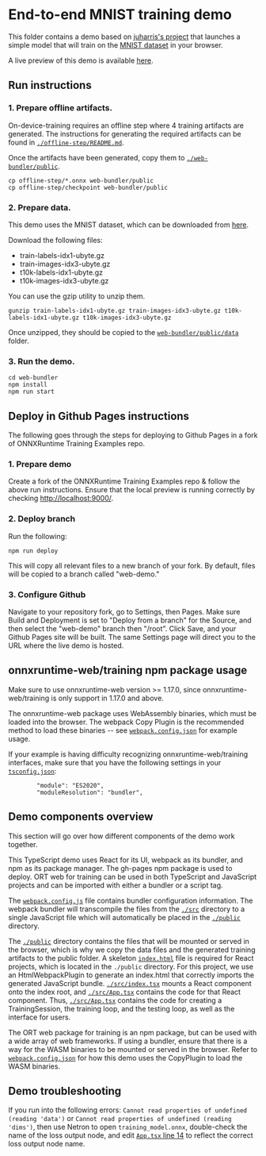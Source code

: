 # End-to-end MNIST training demo

This folder contains a demo based on [juharris's project](https://juharris.github.io/train-pytorch-in-js/) that launches a simple model that will train on the [MNIST dataset](http://yann.lecun.com/exdb/mnist/) in your browser.

A live preview of this demo is available [here](https://carzh.github.io/onnxruntime-training-examples/).

## Run instructions
### 1. Prepare offline artifacts.
On-device-training requires an offline step where 4 training artifacts are generated. The instructions for generating the required artifacts can be found in [`./offline-step/README.md`](offline-step/README.md). 

Once the artifacts have been generated, copy them to [`./web-bundler/public`](web-bundler/public).
```
cp offline-step/*.onnx web-bundler/public
cp offline-step/checkpoint web-bundler/public
```

### 2. Prepare data.
This demo uses the MNIST dataset, which can be downloaded from [here](http://yann.lecun.com/exdb/mnist/). 

Download the following files:
* train-labels-idx1-ubyte.gz
* train-images-idx3-ubyte.gz
* t10k-labels-idx1-ubyte.gz
* t10k-images-idx3-ubyte.gz

You can use the gzip utility to unzip them.
```
gunzip train-labels-idx1-ubyte.gz train-images-idx3-ubyte.gz t10k-labels-idx1-ubyte.gz t10k-images-idx3-ubyte.gz
```

Once unzipped, they should be copied to the [`web-bundler/public/data`](web-bundler/public/data) folder.

### 3. Run the demo.
```
cd web-bundler
npm install
npm run start
```

## Deploy in Github Pages instructions
The following goes through the steps for deploying to Github Pages in a fork of ONNXRuntime Training Examples repo. 

### 1. Prepare demo
Create a fork of the ONNXRuntime Training Examples repo & follow the above run instructions. Ensure that the local preview is running correctly by checking [http://localhost:9000/](http://localhost:9000/). 

### 2. Deploy branch
Run the following:
```
npm run deploy
```

This will copy all relevant files to a new branch of your fork. By default, files will be copied to a branch called "web-demo."

### 3. Configure Github
Navigate to your repository fork, go to Settings, then Pages. Make sure Build and Deployment is set to "Deploy from a branch" for the Source, and then select the "web-demo" branch then "/root". Click Save, and your Github Pages site will be built. The same Settings page will direct you to the URL where the live demo is hosted.

## onnxruntime-web/training npm package usage
Make sure to use onnxruntime-web version >= 1.17.0, since onnxruntime-web/training is only support in 1.17.0 and above.

The onnxruntime-web package uses WebAssembly binaries, which must be loaded into the browser. The webpack Copy Plugin is the recommended method to load these binaries -- see [`webpack.config.json`](web-bundler/webpack.config.json) for example usage.

If your example is having difficulty recognizing onnxruntime-web/training interfaces, make sure that you have the following settings in your [`tsconfig.json`](web-bundler/tsconfig.json):
```
		"module": "ES2020",
		"moduleResolution": "bundler",
```

## Demo components overview
This section will go over how different components of the demo work together.

This TypeScript demo uses React for its UI, webpack as its bundler, and npm as its package manager. The gh-pages npm package is used to deploy. ORT web for training can be used in both TypeScript and JavaScript projects and can be imported with either a bundler or a script tag. 

The [`webpack.config.js`](./web-bundler/webpack.config.js) file contains bundler configuration information. The webpack bundler will transcompile the files from the [`./src`](./web-bundler/src) directory to a single JavaScript file which will automatically be placed in the [`./public`](./web-bundler/public) directory.

The [`./public`](./web-bundler/public) directory contains the files that will be mounted or served in the browser, which is why we copy the data files and the generated training artifacts to the public folder. A skeleton [`index.html`](./web-bundler/public/index.html) file is required for React projects, which is located in the `./public` directory. For this project, we use an HtmlWebpackPlugin to generate an index.html that correctly imports the generated JavaScript bundle. [`./src/index.tsx`](./web-bundler/src/index.tsx) mounts a React component onto the index root, and [`./src/App.tsx`](./web-bundler/src/App.tsx) contains the code for that React component. Thus, [`./src/App.tsx`](./web-bundler/src/App.tsx) contains the code for creating a TrainingSession, the training loop, and the testing loop, as well as the interface for users.

The ORT web package for training is an npm package, but can be used with a wide array of web frameworks. If using a bundler, ensure that there is a way for the WASM binaries to be mounted or served in the browser. Refer to [`webpack.config.json`](./web-bundler/webpack.config.js) for how this demo uses the CopyPlugin to load the WASM binaries. 

## Demo troubleshooting
If you run into the following errors: `Cannot read properties of undefined (reading 'data')` or `Cannot read properties of undefined (reading 'dims')`, then use Netron to open `training_model.onnx`, double-check the name of the loss output node, and edit [`App.tsx`  line 14](web-bundler/src/App.tsx#L14) to reflect the correct loss output node name.
